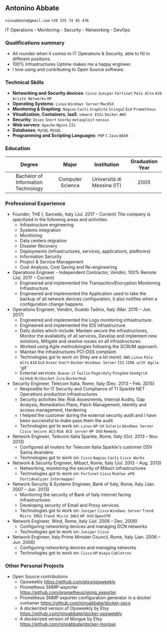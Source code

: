## Antonino Abbate
`ninoabbate@gmail.com` `+39 335 74 95 476`

IT Operations - Monitoring - Security - Networking - DevOps

### Qualifications summary
* All rounder when it comes to IT Operations & Security, able to fill in different positions.
* 100% Infrastructures Uptime makes me a happy engineer.
* I love using and contributing to Open Source software.


### Technical Skills
* **Networking and Security devices**: `Cisco` `Juniper` `Fortinet` `Palo Alto` `A10` `Arista Networks` `HP`
* **Operating Systems**: `Linux` `Windows Server` `MacOSX`
* **Monitoring & Graphing**: `Nagios` `Cacti` `Graphite` `Icinga2` `ELK` `Prometheus` 
* **Vitualization, Containers, IaaS**: `vmware ESXi` `Docker` `AWS`
* **Security**: `Ossec` `Snort` `Snorby` `metasploit` `nessus`
* **Web servers**: `Apache` `Nginx` `IIS`
* **Databases**: `MySQL` `MSSQL` 
* **Programming and Scripting Languages**: `PHP` `C` `Java` `BASH`

### Education
 Degree | Major | Institution | Graduation Year
:--:|:--:|:--:|:--:
Bachelor of Information Technology | Computer Science | Università di Messina (IT) | 2005


### Professional Experience
* Founder, THE I, Sarcedo, Italy (Jul. 2017 – Current)
    The company is specilized in the following areas and activities:
    - Infrastructure engineering
    - Systems integration
    - Monitoring
    - Data centers migration
    - Disaster Recovery
    - Deployments (infrastructures, services, applications, platforms)
    - Information Security
    - Project & Service Management
    - Cost Analysis, Cost Saving and Re-engineering
* Operations Engineer - Independent Contractor, Vendini, 100% Remote (Jul. 2017 – Current)
    - Engineered and implemented the Transaction/Encryption Monitoring Infrastructure.
    - Engineered and implemented the Application used to take the backup of all network devices configuration, it also notifies when a configuration change happens.
* Operations Engineer, Vendini, Gualdo Tadino, Italy (Mar. 2015 – Jun. 2017)
    - Engineered and implemented the Logs monitoring infrastructure.
    - Engineered and implemented the IDS infrastructure.
    - Daily duties which include: Mantain secure the infrastructures, Monitor the availability of all services, Develop and implement new solutions, Mitigate and resolve issues on all infrastructures.
    - Worked using Agile methodologies following the SCRUM approach.
    - Maintan the infrastructures PCI-DSS complaint.
    - Technologies got to work on (they are a lot more): `AWS` `Linux` `Palo Alto` `A10` `ELK` `Ossec` `Snort` `Docker` `Windows Server` `IIS` `JIRA with Agile` 'git'
    - External services: `Queue-it` `Twilio` `Pagerduty` `Pingdom` `Sendgrid` `GitHub` `Bitbucket` `Jira` `DockerHub`     
* Security Engineer, Telecom Italia, Rome, Italy (Dec. 2013 – Feb. 2015)
    - Resposible for IT Security and Compliance of TI Sparkle NET Operations production infrastructures
    - Security activities like: Risk Assesments, Internal Audits, Gap Analysis, Remediation Plans, Patch Management, Identity and access management, Hardening
    - I helped the customer during the external security audit and I have been successful to make pass them the audit
    - Technologies got to work on: `Linux` `HP-UX` `Solaris` `Windows Server` `Cisco Secure ACS` `RSA ACE server` `HP OVO` `Remedy` 
* Network Engineer, Telecom Italia Sparkle, Rome, Italy (Oct. 2013 – Nov. 2013)
    - Configured all routers for Telecom Italia Sparkle's customer DSV Saima Avandero
    - Technologies got to work on: `Cisco` `Nagios` `Cacti` `Cisco Works`  
* Network & Security Engineer, Mibact, Rome, Italy (Jul. 2013 – Aug. 2013)
    - Networking, monitoring the security of Mibact infrastructures
    - Technologies got to work on: `Fortinet` `Cisco` `McAfee ePO` `FortiAnalyzer` `Intermapper` 
* Network Security & Systems Engineer, Bank of Italy, Rome, Italy (Jan. 2007 – Jun. 2013)
    - Monitoring the security of Bank of Italy internet facing infrastructures
    - Developing security of Email and Proxy services
    - Technologies got to work on: `Juniper` `Cisco` `Windows Server` `Trend Micro IMSS` `Trend Micro IWSS` `HP OVO` `OpenSTM` 
* Network Engineer, Wind, Rome, Italy (Jul. 2006 – Dec. 2006)
    - Configuring networking devices and managing DCN networks
    - Technologies got to work on: `Juniper` `Cisco` 
* Network Engineer, Italy Prime Minister Council, Rome, Italy (Jan. 2006 – Jun. 2006)
    - Configuring networking devices and managing networks
    - Technologies got to work on: `Cisco` `HP` `Avaya` `Cabletron` 

### Other Personal Projects
* Open Source contributions
    - Opsweekly https://github.com/etsy/opsweekly
    - Prometheus SNMP-exporter https://github.com/prometheus/snmp_exporter
    - Prometheus SNMP exporter configuration generator in a docker container https://github.com/ninoabbate/docker-secg
    - A dockerized version of Opsweekly by Etsy https://github.com/ninoabbate/docker-opsweekly
    - A dockerized version of Morgue by Etsy https://github.com/ninoabbate/docker-morgue
